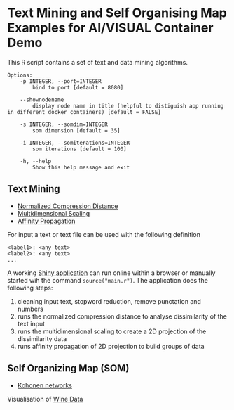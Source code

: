 # Text Mining and Self Organising Map Examples for AI/VISUAL Container Demo

This R script contains a set of text and data mining algorithms.

```
Options:
	-p INTEGER, --port=INTEGER
		bind to port [default = 8080]

	--shownodename
		display node name in title (helpful to distiguish app running in different docker containers) [default = FALSE]

	-s INTEGER, --somdim=INTEGER
		som dimension [default = 35]

	-i INTEGER, --somiterations=INTEGER
		som iterations [default = 100]

	-h, --help
		Show this help message and exit
```

## Text Mining

* [Normalized Compression Distance](https://en.wikipedia.org/wiki/Normalized_compression_distance)
* [Multidimensional Scaling](https://en.wikipedia.org/wiki/Multidimensional_scaling)
* [Affinity Propagation](https://en.wikipedia.org/wiki/Affinity_propagation)

For input a text or text file can be used with the following definition

```
<label1>: <any text>
<label2>: <any text>
...
```

A working [Shiny application](https://flashpixx.shinyapps.io/TextMining-Grouping/) can run online within a browser or manually started wih the command ```source("main.r")```. The application does the following steps:

1. cleaning input text, stopword reduction, remove punctation and numbers
2. runs the normalized compression distance to analyse dissimilarity of the text input
3. runs the multidimensional scaling to create a 2D projection of the dissimilarity data
4. runs affinity propagation of 2D projection to build groups of data

## Self Organizing Map (SOM)

* [Kohonen networks](https://en.wikipedia.org/wiki/Self-organizing_map)

Visualisation of [Wine Data](https://www.kaggle.com/uciml/red-wine-quality-cortez-et-al-2009)
